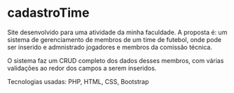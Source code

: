 # cadastroTime

Site desenvolvido para uma atividade da minha faculdade.
A proposta é: um sistema de gerenciamento de membros de um time de futebol, onde pode ser inserido e admnistrado jogadores e membros da comissão técnica.

O sistema faz um CRUD completo dos dados desses membros, com várias validações ao redor dos campos a serem inseridos.

Tecnologias usadas: PHP, HTML, CSS, Bootstrap
